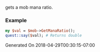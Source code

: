 gets a mob mana ratio.
### Example

```perl
my $val = $mob->GetManaRatio();
quest::say($val); # Returns double
```


Generated On 2018-04-29T00:30:15-07:00
